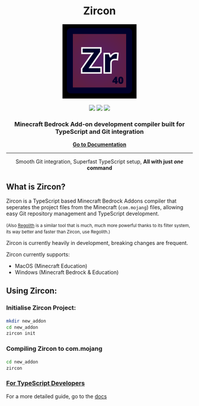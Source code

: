 <div align="center">
<h1>Zircon</h1>
<p><img src="icons/zirconiumIcon_500.svg" height="200"/></p>

<div>
	<a href="https://github.com/SolarFlurry/zircon/blob/main/COPYING"><img src="https://img.shields.io/github/license/SolarFlurry/zircon.svg?style=flat-square"/></a>
	<a><img src="https://img.shields.io/github/package-json/v/SolarFlurry/zircon.svg?style=flat-square&color"/></a>
	<a href="https://github.com/SolarFlurry/zircon/commits/main"><img src="https://img.shields.io/github/commit-activity/m/solarflurry/zircon?style=flat-square&logo=github"/></a>
</div>

<h3>Minecraft Bedrock Add-on development compiler built for TypeScript and Git integration </h3>

<p><a href="./docs/"><strong>Go to Documentation</strong></a></p>
</div>

---

<p align="center">Smooth Git integration, Superfast TypeScript setup, <strong>All with just <i>one</i> command</strong></p>

## What is Zircon?
Zircon is a TypeScript based Minecraft Bedrock Addons compiler that seperates the project files from the Minecraft (`com.mojang`) files, allowing easy Git repository management and TypeScript development.

<small>(Also [Regolith](https://github.com/Bedrock-OSS/Regolith) is a similar tool that is much, much more powerful thanks to its filter system, its way better and faster than Zircon, use Regolith.)</small>

Zircon is currently heavily in development, breaking changes are frequent.

Zircon currently supports:
- MacOS (Minecraft Education)
- Windows (Minecraft Bedrock & Education)

## Using Zircon:

### Initialise Zircon Project:
```sh
mkdir new_addon
cd new_addon
zircon init
```

### Compiling Zircon to com.mojang
```sh
cd new_addon
zircon
```

### [For TypeScript Developers](./docs/typescript.md)

For a more detailed guide, go to the [docs](./docs)
